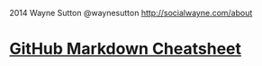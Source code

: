 2014 
Wayne Sutton
@waynesutton
http://socialwayne.com/about

[GitHub Markdown Cheatsheet](https://github.com/adam-p/markdown-here/wiki/Markdown-Cheatsheet#wiki-links "Markdown link")
==== 

